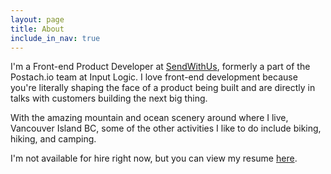 ```yaml
---
layout: page
title: About
include_in_nav: true
---
```


I'm a Front-end Product Developer at [SendWithUs](https://www.sendwithus.com), formerly a part of the Postach.io team at Input Logic. I love front-end development because you're literally shaping the face of a product being built and are directly in talks with customers building the next big thing.

With the amazing mountain and ocean scenery around where I live, Vancouver Island BC, some of the other activities I like to do include biking, hiking, and camping.

I'm not available for hire right now, but you can view my resume [here](http://registry.jsonresume.org/brandonbrown).
